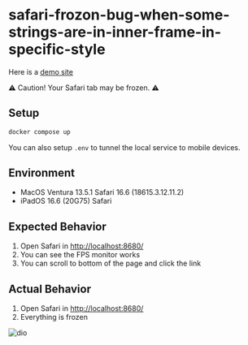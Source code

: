 # safari-frozon-bug-when-some-strings-are-in-inner-frame-in-specific-style

Here is a [demo site](https://flandredaisuki.github.io/safari-frozon-bug-when-some-strings-are-in-inner-frame-in-specific-style/outer-frame/)

⚠️ Caution! Your Safari tab may be frozen. ⚠️

## Setup

```sh
docker compose up
```

You can also setup `.env` to tunnel the local service to mobile devices.

## Environment

- MacOS Ventura 13.5.1 Safari 16.6 (18615.3.12.11.2)
- iPadOS 16.6 (20G75) Safari

## Expected Behavior

1. Open Safari in [http://localhost:8680/](http://localhost:8680/)
2. You can see the FPS monitor works
3. You can scroll to bottom of the page and click the link

## Actual Behavior

1. Open Safari in [http://localhost:8680/](http://localhost:8680/)
2. Everything is frozen

![dio](dio.webp)

